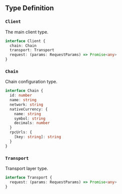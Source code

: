 ## Type Definition

### `Client`

The main client type.

```typescript
interface Client {
  chain: Chain
  transport: Transport
  request: (params: RequestParams) => Promise<any>
}
```

### `Chain`

Chain configuration type.

```typescript
interface Chain {
  id: number
  name: string
  network: string
  nativeCurrency: {
    name: string
    symbol: string
    decimals: number
  }
  rpcUrls: {
    [key: string]: string
  }
}
```

### `Transport`

Transport layer type.

```typescript
interface Transport {
  request: (params: RequestParams) => Promise<any>
}
```